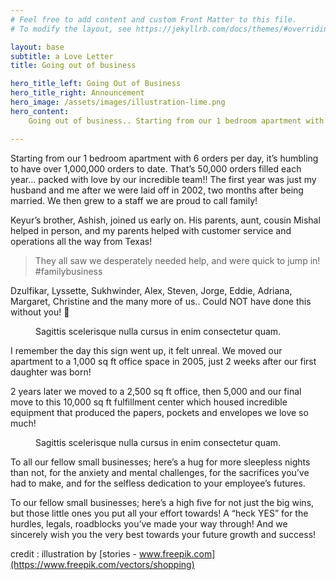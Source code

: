 ```yaml
---
# Feel free to add content and custom Front Matter to this file.
# To modify the layout, see https://jekyllrb.com/docs/themes/#overriding-theme-defaults

layout: base
subtitle: a Love Letter
title: Going out of business 

hero_title_left: Going Out of Business
hero_title_right: Announcement
hero_image: /assets/images/illustration-lime.png
hero_content: 
    Going out of business.. Starting from our 1 bedroom apartment with 6 orders per day, it’s humbling to have over 1,000,000 orders to date. That’s 50,000 orders filled each year… packed with love by our incredible team!! The first year was just my husband and me after we were laid off in 2002, two months after being married. We then grew to a staff we are proud to call family!

---
```


Starting from our 1 bedroom apartment with 6 orders per day, it’s humbling to have over 1,000,000 orders to date. That’s 50,000 orders filled each year… packed with love by our incredible team!! The first year was just my husband and me after we were laid off in 2002, two months after being married. We then grew to a staff we are proud to call family!

Keyur’s brother, Ashish, joined us early on. His parents, aunt, cousin Mishal helped in person, and my parents helped with customer service and operations all the way from Texas!

> They all saw we desperately needed help, and were quick to jump in! #familybusiness

Dzulfikar, Lyssette, Sukhwinder, Alex, Steven, Jorge, Eddie, Adriana, Margaret, Christine and the many more of us.. Could NOT have done this without you! 💝

<figure>
    <img class="lazy w-full rounded-lg" data-src="/assets/images/image-1.jpg" alt="" width="720">
    <figcaption>Sagittis scelerisque nulla cursus in enim consectetur quam.</figcaption>
</figure>

I remember the day this sign went up, it felt unreal. We moved our apartment to a 1,000 sq ft office space in 2005, just 2 weeks after our first daughter was born!

2 years later we moved to a 2,500 sq ft office, then 5,000 and our final move to this 10,000 sq ft fulfillment center which housed incredible equipment that produced the papers, pockets and envelopes we love so much!

<figure>
    <img class="lazy w-full rounded-lg" data-src="/assets/images/image-2.jpg" alt="" width="720">
    <figcaption>Sagittis scelerisque nulla cursus in enim consectetur quam.</figcaption>
</figure>

To all our fellow small businesses; here’s a hug for more sleepless nights than not, for the anxiety and mental challenges, for the sacrifices you’ve had to make, and for the selfless dedication to your employee’s futures.

To our fellow small businesses; here’s a high five for not just the big wins, but those little ones you put all your effort towards! A “heck YES” for the hurdles, legals, roadblocks you’ve made your way through! And we sincerely wish you the very best towards your future growth and success!

credit : illustration by [stories - www.freepik.com](https://www.freepik.com/vectors/shopping)